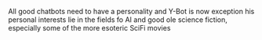 All good chatbots need to have a personality and Y-Bot is now exception his personal interests lie in the fields fo AI and good ole science fiction, especially some of the more esoteric SciFi movies